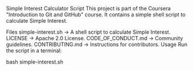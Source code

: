 Simple Interest Calculator Script
This project is part of the Coursera "Introduction to Git and GitHub" course.
It contains a simple shell script to calculate Simple Interest.

Files
simple-interest.sh → A shell script to calculate Simple Interest.
LICENSE → Apache 2.0 License.
CODE_OF_CONDUCT.md → Community guidelines.
CONTRIBUTING.md → Instructions for contributors.
Usage
Run the script in a terminal:

bash simple-interest.sh
